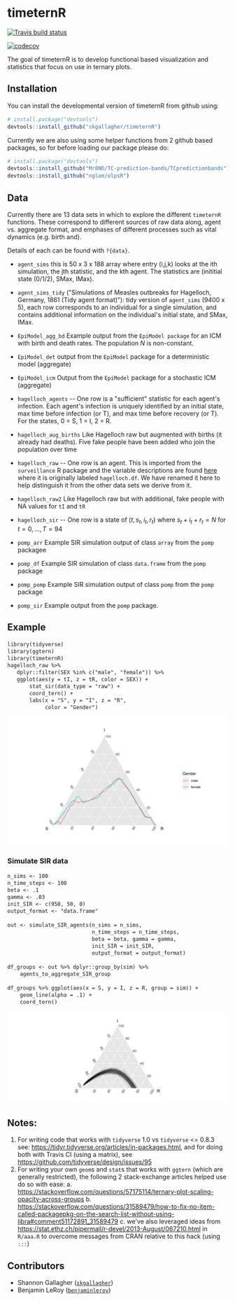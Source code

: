 # timeternR

<!-- badges: start -->
[![Travis build status](https://travis-ci.org/skgallagher/timeternR.svg?branch=master)](https://travis-ci.org/skgallagher/timeternR)

[![codecov](https://codecov.io/gh/skgallagher/timeternR/branch/master/graph/badge.svg)](https://codecov.io/gh/skgallagher/timeternR)

<!-- badges: end -->

The goal of timeternR is to develop functional based visualization and statistics
that focus on use in ternary plots.

## Installation

You can install the developmental version of timeternR from github using:

```r
# install.package("devtools")
devtools::install_github("skgallagher/timeternR")
```

Currently we are also using some helper functions from 2 github based packages, so for before loading our package please do:

```r
# install.package("devtools")
devtools::install_github("Mr8ND/TC-prediction-bands/TCpredictionbands")
devtools::install_github("ngloe/olpsR")
```

## Data

   Currently there are 13 data sets in which to explore the different `timeternR` functions.  These correspond to different sources of raw data along, agent vs. aggregate format, and emphases of different processes such as vital dynamics (e.g. birth and).
   
   Details of each can be found with `?{data}`.
   
  - `agent_sims` this is 50 x 3 x 188 array where entry (i,j,k) looks at the ith simulation, the jth statistic, and the kth agent.  The statistics are (inititial state (0/1/2), SMax, IMax). 
  
  - `agent_sims_tidy` ("Simulations of Measles outbreaks for Hagelloch, Germany, 1861 (Tidy agent format)"): tidy version of `agent_sims` (9400 x 5), each row corresponds to an individual for a single simulation, and contains additional information on the individual's initial state, and SMax, IMax.
  
  
  - `EpiModel_agg_bd` Example output from the `EpiModel package` for an ICM with birth and death rates.  The population $N$ is non-constant.
  
  - `EpiModel_det` output from the `EpiModel` package for a deterministic model (aggregate)
  
  - `EpiModel_icm` Output from the `EpiModel` package for a stochastic ICM (aggregate)
     

  - `hagelloch_agents` -- One row is a "sufficient" statistic for each agent's infection.  Each agent's infection is uniquely identified by an initial state, max time before infection (or T), and max time before recovery (or T).  For the states, 0 = S, 1 = I, 2 = R.
   
  - `hagelloch_aug_births` Like Hagelloch raw but augmented with births (it already had deaths).  Five fake people have been added who join the population over time
   
      

  - `hagelloch_raw` -- One row is an agent.  This is imported from the `surveillance` R package and the variable descriptions are found [here](https://rdrr.io/rforge/surveillance/man/hagelloch.html) where it is originally labeled `hagelloch.df`.  We have renamed it here to help distinguish it from the other data sets we derive from it.
   
  - `hagelloch_raw2` Like Hagelloch raw but with additional, fake people with NA values for `tI` and `tR`
   
   
  - `hagelloch_sir`  -- One row is a state of $(t, s_t, i_t, r_t)$ where $s_t + i_t + r_t = N$ for $t = 0, \dots, T=94$
   
  - `pomp_arr` Example SIR simulation output of class `array` from the `pomp` packagee
  
  - `pomp_df` Example SIR simulation of class `data.frame` from the `pomp` package

  - `pomp_pomp` Example SIR simulation output of class `pomp` from the `pomp` package
  
  - `pomp_sir` Example output from the `pomp` package.

  



## Example

```{r}
library(tidyverse)
library(ggtern)
library(timeternR)
hagelloch_raw %>%
   dplyr::filter(SEX %in% c("male", "female")) %>%
   ggplot(aes(y = tI, z = tR, color = SEX)) +
       stat_sir(data_type = "raw") + 
       coord_tern() +
       labs(x = "S", y = "I", z = "R",
            color = "Gender")
```


![](images/stat_sir_example.png)


### Simulate SIR data


```{r}
n_sims <- 100
n_time_steps <- 100
beta <- .1
gamma <- .03
init_SIR <- c(950, 50, 0)
output_format <- "data.frame"
    
out <- simulate_SIR_agents(n_sims = n_sims,
                           n_time_steps = n_time_steps,
                           beta = beta, gamma = gamma,
                           init_SIR = init_SIR,
                           output_format = output_format)
                                 
df_groups <- out %>% dplyr::group_by(sim) %>%
    agents_to_aggregate_SIR_group  
  
df_groups %>% ggplot(aes(x = S, y = I, z = R, group = sim)) +
    geom_line(alpha = .1) +
    coord_tern()
```
![](images/group_simulation_example.png)


## Notes:
1. For writing code that works with `tidyverse` 1.0 vs `tidyverse` <= 0.8.3 see:
https://tidyr.tidyverse.org/articles/in-packages.html, and for doing both with Travis CI (using a matrix), see https://github.com/tidyverse/design/issues/95
2. For writing your own `geom`s and `stat`s that works with `ggtern` (which are generally restricted), the following 2 stack-exchange articles helped use do so with ease:
    a. https://stackoverflow.com/questions/57175114/ternary-plot-scaling-opacity-across-groups
    b. https://stackoverflow.com/questions/31589479/how-to-fix-no-item-called-packagepkg-on-the-search-list-without-using-libra#comment51172891_31589479
    c. we've also leveraged ideas from https://stat.ethz.ch/pipermail/r-devel/2013-August/067210.html in `R/aaa.R` to overcome messages from CRAN relative to this hack (using `:::`)
  

## Contributors

- Shannon Gallagher ([`skgallagher`](https://github.com/skgallagher))
- Benjamin LeRoy ([`benjaminleroy`](https://github.com/benjaminleroy))


